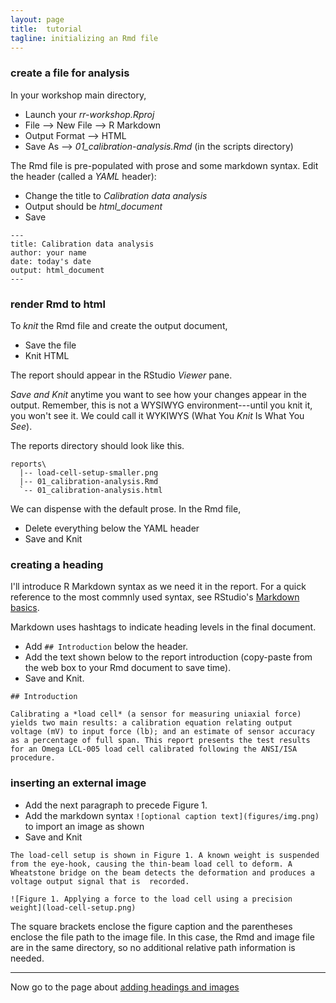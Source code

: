 ```yaml
---
layout: page
title:  tutorial
tagline: initializing an Rmd file
---
```



### create a file  for analysis 

In your workshop main directory, 

- Launch your *rr-workshop.Rproj* 
- File --> New File --> R Markdown 
- Output Format --> HTML 
- Save As --> *01\_calibration-analysis.Rmd* (in the scripts directory)

The Rmd file is pre-populated with prose and some markdown syntax. Edit the header (called a *YAML* header): 

- Change the title to *Calibration data analysis*
- Output should be *html_document* 
- Save

```
---
title: Calibration data analysis
author: your name
date: today's date
output: html_document
---
```



### render Rmd to html 

To *knit* the Rmd file and create the output document, 

- Save the file 
- Knit HTML 

The report should appear in the RStudio *Viewer* pane. 

*Save and Knit* anytime you want to see how your changes appear in the output. Remember, this is not a WYSIWYG environment---until you knit it, you won't see it. We could call it WYKIWYS (What You *Knit* Is What You *See*). 

The reports directory should look like this. 

```
reports\
  |-- load-cell-setup-smaller.png
  |-- 01_calibration-analysis.Rmd 
  `-- 01_calibration-analysis.html
```

We can dispense with the default prose. In the Rmd file, 

- Delete everything below the YAML header 
- Save and Knit 






### creating a heading 

I'll introduce R Markdown syntax as we need it in the report. For a quick reference to the most commnly used syntax, see RStudio's  [Markdown basics](http://rmarkdown.rstudio.com/authoring_basics.html). 

Markdown uses hashtags to indicate heading levels in the final document. 

- Add `## Introduction` below the header. 
- Add the text shown below to the report introduction (copy-paste from the web box to your Rmd document to save time). 
- Save and Knit. 

```
## Introduction

Calibrating a *load cell* (a sensor for measuring uniaxial force) yields two main results: a calibration equation relating output voltage (mV) to input force (lb); and an estimate of sensor accuracy as a percentage of full span. This report presents the test results for an Omega LCL-005 load cell calibrated following the ANSI/ISA procedure.

```



### inserting an external image

- Add the next paragraph to precede Figure 1. 
- Add the markdown syntax `![optional caption text](figures/img.png)` to import an image as shown
- Save and Knit 

```
The load-cell setup is shown in Figure 1. A known weight is suspended from the eye-hook, causing the thin-beam load cell to deform. A Wheatstone bridge on the beam detects the deformation and produces a voltage output signal that is  recorded.

![Figure 1. Applying a force to the load cell using a precision weight](load-cell-setup.png)
```

The square brackets enclose the figure caption and the parentheses enclose the file path to the image file. In this case, the Rmd and image file are in the same directory, so no additional relative path information is needed. 



--- 
Now go to the page about [adding headings and images](05-headings-and-images.html) 
